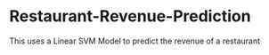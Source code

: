 # Restaurant-Revenue-Prediction

This uses a Linear SVM Model to predict the revenue of a restaurant
